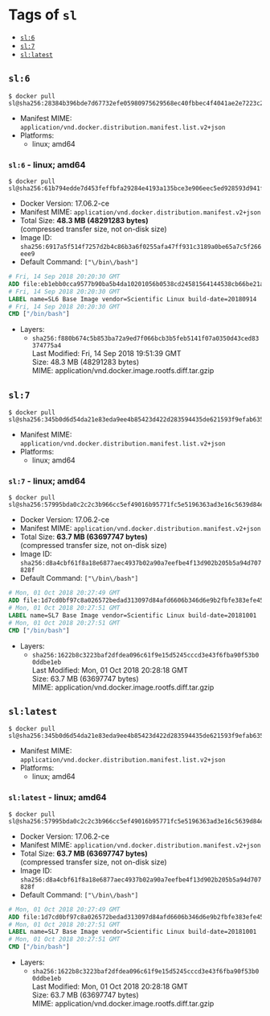 <!-- THIS FILE IS GENERATED VIA './update-remote.sh' -->

# Tags of `sl`

-	[`sl:6`](#sl6)
-	[`sl:7`](#sl7)
-	[`sl:latest`](#sllatest)

## `sl:6`

```console
$ docker pull sl@sha256:28384b396bde7d67732efe05980975629568ec40fbbec4f4041ae2e7223c2dd8
```

-	Manifest MIME: `application/vnd.docker.distribution.manifest.list.v2+json`
-	Platforms:
	-	linux; amd64

### `sl:6` - linux; amd64

```console
$ docker pull sl@sha256:61b794edde7d453feffbfa29284e4193a135bce3e906eec5ed928593d941f493
```

-	Docker Version: 17.06.2-ce
-	Manifest MIME: `application/vnd.docker.distribution.manifest.v2+json`
-	Total Size: **48.3 MB (48291283 bytes)**  
	(compressed transfer size, not on-disk size)
-	Image ID: `sha256:6917a5f514f7257d2b4c86b3a6f0255afa47ff931c3189a0be65a7c5f266eee9`
-	Default Command: `["\/bin\/bash"]`

```dockerfile
# Fri, 14 Sep 2018 20:20:30 GMT
ADD file:eb1ebb0cca9577b90ba5b4da10201056b0538cd24581564144538cb66be21a28 in / 
# Fri, 14 Sep 2018 20:20:30 GMT
LABEL name=SL6 Base Image vendor=Scientific Linux build-date=20180914
# Fri, 14 Sep 2018 20:20:30 GMT
CMD ["/bin/bash"]
```

-	Layers:
	-	`sha256:f880b674c5b853ba72a9ed7f066bcb3b5feb5141f07a0350d43ced83374775a4`  
		Last Modified: Fri, 14 Sep 2018 19:51:39 GMT  
		Size: 48.3 MB (48291283 bytes)  
		MIME: application/vnd.docker.image.rootfs.diff.tar.gzip

## `sl:7`

```console
$ docker pull sl@sha256:345b0d6d54da21e83eda9ee4b85423d422d283594435de621593f9efab635d12
```

-	Manifest MIME: `application/vnd.docker.distribution.manifest.list.v2+json`
-	Platforms:
	-	linux; amd64

### `sl:7` - linux; amd64

```console
$ docker pull sl@sha256:57995bda0c2c2c3b966cc5ef49016b95771fc5e5196363ad3e16c5639d84e302
```

-	Docker Version: 17.06.2-ce
-	Manifest MIME: `application/vnd.docker.distribution.manifest.v2+json`
-	Total Size: **63.7 MB (63697747 bytes)**  
	(compressed transfer size, not on-disk size)
-	Image ID: `sha256:d8a4cbf61f8a18e6877aec4937b02a90a7eefbe4f13d902b205b5a94d707828f`
-	Default Command: `["\/bin\/bash"]`

```dockerfile
# Mon, 01 Oct 2018 20:27:49 GMT
ADD file:1d7cd0bf97c8a026572bedad313097d84afd6606b346d6e9b2fbfe383efe454a in / 
# Mon, 01 Oct 2018 20:27:51 GMT
LABEL name=SL7 Base Image vendor=Scientific Linux build-date=20181001
# Mon, 01 Oct 2018 20:27:51 GMT
CMD ["/bin/bash"]
```

-	Layers:
	-	`sha256:1622b8c3223baf2dfdea096c61f9e15d5245cccd3e43f6fba90f53b00ddbe1eb`  
		Last Modified: Mon, 01 Oct 2018 20:28:18 GMT  
		Size: 63.7 MB (63697747 bytes)  
		MIME: application/vnd.docker.image.rootfs.diff.tar.gzip

## `sl:latest`

```console
$ docker pull sl@sha256:345b0d6d54da21e83eda9ee4b85423d422d283594435de621593f9efab635d12
```

-	Manifest MIME: `application/vnd.docker.distribution.manifest.list.v2+json`
-	Platforms:
	-	linux; amd64

### `sl:latest` - linux; amd64

```console
$ docker pull sl@sha256:57995bda0c2c2c3b966cc5ef49016b95771fc5e5196363ad3e16c5639d84e302
```

-	Docker Version: 17.06.2-ce
-	Manifest MIME: `application/vnd.docker.distribution.manifest.v2+json`
-	Total Size: **63.7 MB (63697747 bytes)**  
	(compressed transfer size, not on-disk size)
-	Image ID: `sha256:d8a4cbf61f8a18e6877aec4937b02a90a7eefbe4f13d902b205b5a94d707828f`
-	Default Command: `["\/bin\/bash"]`

```dockerfile
# Mon, 01 Oct 2018 20:27:49 GMT
ADD file:1d7cd0bf97c8a026572bedad313097d84afd6606b346d6e9b2fbfe383efe454a in / 
# Mon, 01 Oct 2018 20:27:51 GMT
LABEL name=SL7 Base Image vendor=Scientific Linux build-date=20181001
# Mon, 01 Oct 2018 20:27:51 GMT
CMD ["/bin/bash"]
```

-	Layers:
	-	`sha256:1622b8c3223baf2dfdea096c61f9e15d5245cccd3e43f6fba90f53b00ddbe1eb`  
		Last Modified: Mon, 01 Oct 2018 20:28:18 GMT  
		Size: 63.7 MB (63697747 bytes)  
		MIME: application/vnd.docker.image.rootfs.diff.tar.gzip

